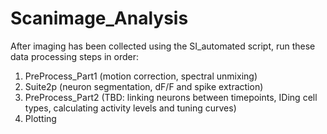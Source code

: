 # Scanimage_Analysis
 
After imaging has been collected using the SI_automated script, run these data processing steps in order:

1. PreProcess_Part1 (motion correction, spectral unmixing)
2. Suite2p (neuron segmentation, dF/F and spike extraction)
3. PreProcess_Part2 (TBD: linking neurons between timepoints, IDing cell types, calculating activity levels and tuning curves)
4. Plotting

